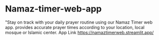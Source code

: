 # Namaz-timer-web-app
"Stay on track with your daily prayer routine using our Namaz Timer web app.  provides accurate prayer times according to your location, local mosque or Islamic center.
App Link https://namaztimerweb.streamlit.app/
